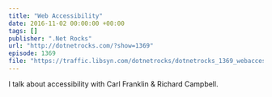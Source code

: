 ```yaml
---
title: "Web Accessibility"
date: 2016-11-02 00:00:00 +00:00
tags: []
publisher: ".Net Rocks"
url: "http://dotnetrocks.com/?show=1369"
episode: 1369
file: "https://traffic.libsyn.com/dotnetrocks/dotnetrocks_1369_webaccessibility.mp3"
---
```


I talk about accessibility with Carl Franklin & Richard Campbell.
